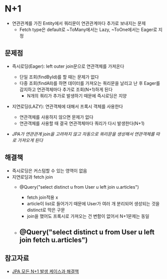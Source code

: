 # N+1
- 연관관계를 가진 Entity에서 쿼리문이 연관관계마다 추가로 보내지는 문제
    - Fetch type은 default로 ~ToMany에서는 Lazy, ~ToOne에서는 Eager로 지정

## 문제점
- 즉시로딩(Eager): left outer join문으로 연관객체를 가져온다
    - 단일 조회(findById)를 할 때는 문제가 없다
    - 다중 조회(findAll)를 하면 데이터를 가져오는 쿼리문을 날리고 난 후 Eager를 감지하고 연관객체마다 추가로 조회(N+1)하게 된다
        - N개의 쿼리가 추가로 발생하기 때문에 즉시로딩은 지양
    
- 지연로딩(LAZY): 연관객체에 대해서 프록시 객체를 사용한다
    - 연관객체를 사용하지 않으면 문제가 없다
    - 연관객체를 사용할 때 결국 연관객체마다 쿼리가 다시 발생한다(N+1)

- *JPA가 연관관계 join을 고려하지 않고 자동으로 쿼리문을 생성해서 연관객체를 따로 가져오게 된다*

## 해결책
- 즉시로딩은 커스텀할 수 있는 영역이 없음
- 지연로딩과 fetch join
    - @Query("select distinct u from User u left join u.articles")
        - fetch join적용 x
        - article이 list로 들어가기 때문에 User가 여러 개 분리되어 생성되는 것을 distinct로 막은 구문
        - join을 했어도 프록시로 가져오는 건 변함이 없어서 N+1문제는 동일
    
    - @Query("select distinct u from User u left join fetch u.articles")
        - 




## 참고자료
- [JPA 모든 N+1 발생 케이스과 해결책](https://velog.io/@jinyoungchoi95/JPA-%EB%AA%A8%EB%93%A0-N1-%EB%B0%9C%EC%83%9D-%EC%BC%80%EC%9D%B4%EC%8A%A4%EA%B3%BC-%ED%95%B4%EA%B2%B0%EC%B1%85)
